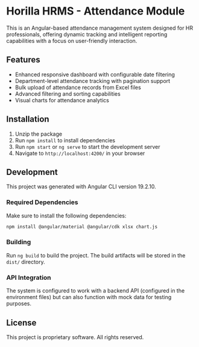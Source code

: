 # Horilla HRMS - Attendance Module

This is an Angular-based attendance management system designed for HR professionals, offering dynamic tracking and intelligent reporting capabilities with a focus on user-friendly interaction.

## Features

- Enhanced responsive dashboard with configurable date filtering
- Department-level attendance tracking with pagination support
- Bulk upload of attendance records from Excel files
- Advanced filtering and sorting capabilities
- Visual charts for attendance analytics

## Installation

1. Unzip the package
2. Run `npm install` to install dependencies
3. Run `npm start` or `ng serve` to start the development server
4. Navigate to `http://localhost:4200/` in your browser

## Development

This project was generated with Angular CLI version 19.2.10.

### Required Dependencies

Make sure to install the following dependencies:

```bash
npm install @angular/material @angular/cdk xlsx chart.js
```

### Building

Run `ng build` to build the project. The build artifacts will be stored in the `dist/` directory.

### API Integration

The system is configured to work with a backend API (configured in the environment files) but can also function with mock data for testing purposes.

## License

This project is proprietary software. All rights reserved.